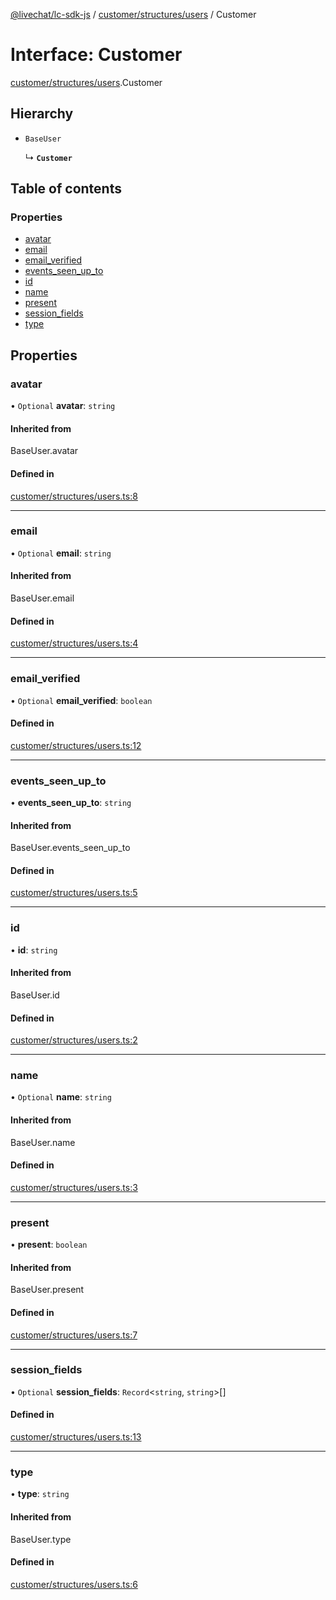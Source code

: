 [@livechat/lc-sdk-js](../README.md) / [customer/structures/users](../modules/customer_structures_users.md) / Customer

# Interface: Customer

[customer/structures/users](../modules/customer_structures_users.md).Customer

## Hierarchy

- `BaseUser`

  ↳ **`Customer`**

## Table of contents

### Properties

- [avatar](customer_structures_users.Customer.md#avatar)
- [email](customer_structures_users.Customer.md#email)
- [email\_verified](customer_structures_users.Customer.md#email_verified)
- [events\_seen\_up\_to](customer_structures_users.Customer.md#events_seen_up_to)
- [id](customer_structures_users.Customer.md#id)
- [name](customer_structures_users.Customer.md#name)
- [present](customer_structures_users.Customer.md#present)
- [session\_fields](customer_structures_users.Customer.md#session_fields)
- [type](customer_structures_users.Customer.md#type)

## Properties

### avatar

• `Optional` **avatar**: `string`

#### Inherited from

BaseUser.avatar

#### Defined in

[customer/structures/users.ts:8](https://github.com/livechat/lc-sdk-js/blob/25e113d/src/customer/structures/users.ts#L8)

___

### email

• `Optional` **email**: `string`

#### Inherited from

BaseUser.email

#### Defined in

[customer/structures/users.ts:4](https://github.com/livechat/lc-sdk-js/blob/25e113d/src/customer/structures/users.ts#L4)

___

### email\_verified

• `Optional` **email\_verified**: `boolean`

#### Defined in

[customer/structures/users.ts:12](https://github.com/livechat/lc-sdk-js/blob/25e113d/src/customer/structures/users.ts#L12)

___

### events\_seen\_up\_to

• **events\_seen\_up\_to**: `string`

#### Inherited from

BaseUser.events\_seen\_up\_to

#### Defined in

[customer/structures/users.ts:5](https://github.com/livechat/lc-sdk-js/blob/25e113d/src/customer/structures/users.ts#L5)

___

### id

• **id**: `string`

#### Inherited from

BaseUser.id

#### Defined in

[customer/structures/users.ts:2](https://github.com/livechat/lc-sdk-js/blob/25e113d/src/customer/structures/users.ts#L2)

___

### name

• `Optional` **name**: `string`

#### Inherited from

BaseUser.name

#### Defined in

[customer/structures/users.ts:3](https://github.com/livechat/lc-sdk-js/blob/25e113d/src/customer/structures/users.ts#L3)

___

### present

• **present**: `boolean`

#### Inherited from

BaseUser.present

#### Defined in

[customer/structures/users.ts:7](https://github.com/livechat/lc-sdk-js/blob/25e113d/src/customer/structures/users.ts#L7)

___

### session\_fields

• `Optional` **session\_fields**: `Record`<`string`, `string`\>[]

#### Defined in

[customer/structures/users.ts:13](https://github.com/livechat/lc-sdk-js/blob/25e113d/src/customer/structures/users.ts#L13)

___

### type

• **type**: `string`

#### Inherited from

BaseUser.type

#### Defined in

[customer/structures/users.ts:6](https://github.com/livechat/lc-sdk-js/blob/25e113d/src/customer/structures/users.ts#L6)
